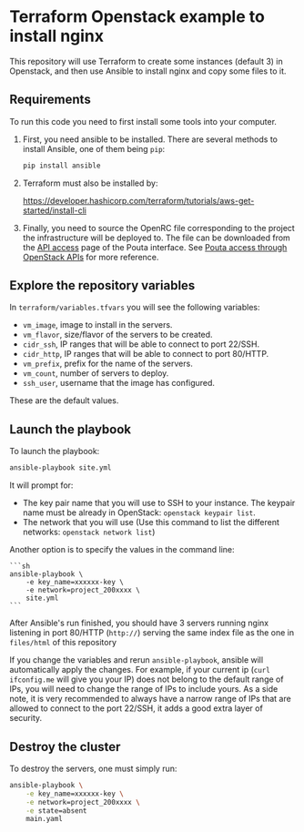 # Terraform Openstack example to install nginx

This repository will use Terraform to create some instances (default 3) in Openstack, and then use Ansible to  install nginx and copy some files to it.

## Requirements

To run this code you need to first install some tools into your computer.

1. First, you need ansible to be installed. There are several methods to install Ansible, one of them being `pip`:

	```sh
	pip install ansible
	```

1. Terraform must also be installed by:

	<https://developer.hashicorp.com/terraform/tutorials/aws-get-started/install-cli>

1. Finally, you need to source the OpenRC file corresponding to the project the infrastructure will be deployed to. The file can be downloaded from the [API access](https://pouta.csc.fi/dashboard/project/api_access/) page of the Pouta interface. See [Pouta access through OpenStack APIs](https://docs.csc.fi/cloud/pouta/api-access/) for more reference.

## Explore the repository variables

In `terraform/variables.tfvars` you will see the following variables:

* `vm_image`, image to install in the servers.
* `vm_flavor`, size/flavor of the servers to be created.
* `cidr_ssh`, IP ranges that will be able to connect to port 22/SSH.
* `cidr_http`, IP ranges that will be able to connect to port 80/HTTP.
* `vm_prefix`, prefix for the name of the servers.
* `vm_count`,  number of servers to deploy.
* `ssh_user`, username that the image has configured.

These are the default values.

## Launch the playbook

To launch the playbook:

```sh
ansible-playbook site.yml
```

It will prompt for:

* The key pair name that you will use to SSH to your instance. The keypair name must be already in OpenStack: `openstack keypair list`.
* The network that you will use (Use this command to list the different networks: `openstack network list`)

Another option is to specify the values in the command line:

	```sh
	ansible-playbook \
		-e key_name=xxxxxx-key \
		-e network=project_200xxxx \
		site.yml
	```

After Ansible's run finished, you should have 3 servers running nginx listening in port 80/HTTP (`http://`) serving the same index file as the one in `files/html` of this repository

If you change the variables and rerun `ansible-playbook`, ansible will automatically apply the changes. For example, if your current ip (`curl ifconfig.me` will give you your IP) does not belong to the default range of IPs, you will need to change the range of IPs to include yours. As a side note, it is very recommended to always have a narrow range of IPs that are allowed to connect to the port 22/SSH, it adds a good extra layer of security.

## Destroy the cluster

To destroy the servers, one must simply run:

```sh
ansible-playbook \
	-e key_name=xxxxxx-key \
	-e network=project_200xxxx \
	-e state=absent
	main.yaml
```